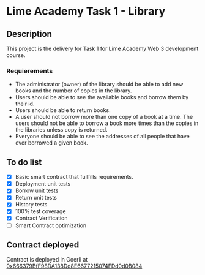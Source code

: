 # Lime Academy Task 1 - Library 

## Description
This project is the delivery for Task 1 for Lime Academy Web 3 development course.

### Requierements

- The administrator (owner) of the library should be able to add new books and the number of copies in the library.
- Users should be able to see the available books and borrow them by their id.
- Users should be able to return books.
- A user should not borrow more than one copy of a book at a time. The users should not be able to borrow a book more times than the copies in the libraries unless copy is returned.
- Everyone should be able to see the addresses of all people that have ever borrowed a given book.

## To do list
- [X] Basic smart contract that fullfills requirements.
- [X] Deployment unit tests
- [X] Borrow unit tests
- [X] Return unit tests
- [X] History tests
- [X] 100% test coverage
- [X] Contract Verification
- [ ] Smart Contract optimization

## Contract deployed

Contract is deployed in Goerli at [0x666379BfF98DA138Dd8E6677215074FDd0d0B084](https://goerli.etherscan.io/address/0x666379BfF98DA138Dd8E6677215074FDd0d0B084)



